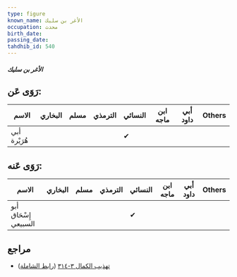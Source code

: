 ```yaml
---
type: figure
known_name: الأغر بن سليك
occupation: محدث
birth_date:
passing_date:
tahdhib_id: 540
---
```

##### الأغر بن سليك

## رَوَى عَن:
| الاسم        | البخاري | مسلم | الترمذي | النسائي | ابن ماجه | أبي داود | Others |
| ------------ | ------- | ---- | ------- | ------- | -------- | -------- | ------ |
| أبي هُرَيْرة |         |      |         | ✔       |          |          |        |
## رَوَى عَنه:
| الاسم                | البخاري | مسلم | الترمذي | النسائي | ابن ماجه | أبي داود | Others |
| -------------------- | ------- | ---- | ------- | ------- | -------- | -------- | ------ |
| أبو إِسْحَاق السبيعي |         |      |         | ✔       |          |          |        |
## مراجع
- [تهذيب الكمال ٣-٣١٤](obsidian://open?vault=Tahdhib-al-Kamal&file=Figures/٥٤٠-الأغر%20بن%20سليك) ([رابط الشاملة](https://shamela.ws/book/3722/1328))